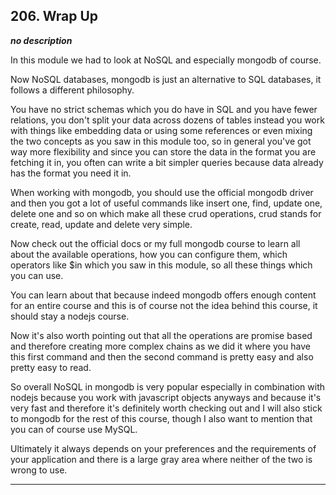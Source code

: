 ## 206. Wrap Up

<strong><em>no description</em></strong>

In this module we had to look at NoSQL and especially mongodb of course. 

Now NoSQL databases, mongodb is just an alternative to SQL databases, it follows
a different philosophy. 

You have no strict schemas which you do have in SQL and you have fewer
relations, you don't split your data across dozens of tables instead you work
with things like embedding data or using some references or even mixing the two
concepts as you saw in this module too, so in general you've got way more
flexibility and since you can store the data in the format you are fetching it
in, you often can write a bit simpler queries because data already has the
format you need it in. 

When working with mongodb, you should use the official mongodb driver and then
you got a lot of useful commands like insert one, find, update one, delete one
and so on which make all these crud operations, crud stands for create, read,
update and delete very simple. 

Now check out the official docs or my full mongodb course to learn all about the
available operations, how you can configure them, which operators like $in which
you saw in this module, so all these things which you can use. 

You can learn about that because indeed mongodb offers enough content for an
entire course and this is of course not the idea behind this course, it should
stay a nodejs course. 

Now it's also worth pointing out that all the operations are promise based and
therefore creating more complex chains as we did it where you have this first
command and then the second command is pretty easy and also pretty easy to read.


So overall NoSQL in mongodb is very popular especially in combination with
nodejs because you work with javascript objects anyways and because it's very
fast and therefore it's definitely worth checking out and I will also stick to
mongodb for the rest of this course, though I also want to mention that you can
of course use MySQL. 

Ultimately it always depends on your preferences and the requirements of your
application and there is a large gray area where neither of the two is wrong to
use. 

---